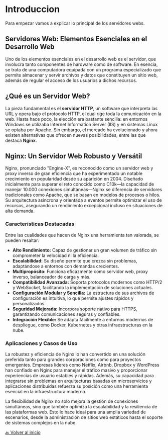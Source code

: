 # Introduccion

Para empezar vamos a explicar lo principal de los servidores webs.

## Servidores Web: Elementos Esenciales en el Desarrollo Web

Uno de los elementos esenciales en el desarrollo web es el servidor, que involucra tanto componentes de hardware como de software. En esencia, se trata de una computadora equipada con un programa especializado que permite almacenar y servir archivos y datos que constituyen un sitio web, además de regular el acceso de los usuarios a dichos recursos.

## ¿Qué es un Servidor Web?

La pieza fundamental es el **servidor HTTP**, un software que interpreta las URL y opera bajo el protocolo HTTP, el cual rige toda la comunicación en la web. Hasta hace poco, la elección era bastante sencilla: en entornos Windows se utilizaba Internet Information Server (IIS) y en sistemas Linux se optaba por Apache. Sin embargo, el mercado ha evolucionado y ahora existen alternativas que ofrecen nuevas posibilidades, entre las que destaca **Nginx**.

## Nginx: Un Servidor Web Robusto y Versátil

Nginx, pronunciado "Engine-X", es reconocido como un servidor web y proxy inverso de gran eficiencia que ha experimentado un notable crecimiento en popularidad desde su aparición en 2004. Diseñado inicialmente para superar el reto conocido como C10k—la capacidad de manejar 10.000 conexiones simultáneas—Nginx se diferencia de servidores tradicionales como Apache, que se basan en modelos de procesos o hilos. Su arquitectura asíncrona y orientada a eventos permite optimizar el uso de recursos, asegurando un rendimiento excepcional incluso en situaciones de alta demanda.

### Características Destacadas

Entre las cualidades que hacen de Nginx una herramienta tan valorada, se pueden resaltar:

- **Alto Rendimiento:** Capaz de gestionar un gran volumen de tráfico sin comprometer la velocidad ni la eficiencia.
- **Escalabilidad:** Su diseño permite que crezca sin problemas, adaptándose a entornos con demandas crecientes.
- **Multipropósito:** Funciona eficazmente como servidor web, proxy inverso, balanceador de carga y más.
- **Compatibilidad Avanzada:** Soporta protocolos modernos como HTTP/2 y WebSocket, facilitando la implementación de soluciones actuales.
- **Configuración Modular y Sencilla:** La estructura de sus archivos de configuración es intuitiva, lo que permite ajustes rápidos y personalizados.
- **Seguridad Mejorada:** Incorpora soporte nativo para HTTPS, garantizando comunicaciones seguras y confiables.
- **Integración Flexible:** Se adapta fácilmente a entornos modernos de despliegue, como Docker, Kubernetes y otras infraestructuras en la nube.

### Aplicaciones y Casos de Uso

La robustez y eficiencia de Nginx lo han convertido en una solución preferida tanto para grandes corporaciones como para proyectos emergentes. Empresas líderes como Netflix, Airbnb, Dropbox y WordPress han confiado en Nginx para manejar el tráfico masivo y proporcionar experiencias de usuario estables y rápidas. Además, su capacidad para integrarse sin problemas en arquitecturas basadas en microservicios y aplicaciones distribuidas refuerza su posición como una herramienta esencial en la infraestructura moderna.

La flexibilidad de Nginx no solo mejora la gestión de conexiones simultáneas, sino que también optimiza la escalabilidad y la resiliencia de las plataformas web. Esto lo hace ideal para una amplia variedad de escenarios, desde la administración de sitios web estáticos hasta el soporte de sistemas complejos en la nube.


[🔙 Volver al inicio](https://github.com/HoracioGG/nginx/tree/main#readme)
